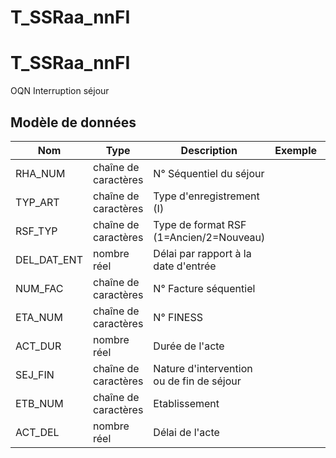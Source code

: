 # T_SSRaa_nnFI

<!-- ATTENTION : Ne pas supprimer ou modifier la ligne ci-dessous -->
# T_SSRaa_nnFI

OQN Interruption séjour


## Modèle de données

|Nom|Type|Description|Exemple|Propriétés|
|-|-|-|-|-|
|RHA_NUM|chaîne de caractères|N° Séquentiel du séjour|||
|TYP_ART|chaîne de caractères|Type d'enregistrement (I)|||
|RSF_TYP|chaîne de caractères|Type de format RSF (1=Ancien/2=Nouveau)|||
|DEL_DAT_ENT|nombre réel|Délai par rapport à la date d'entrée|||
|NUM_FAC|chaîne de caractères|N° Facture séquentiel|||
|ETA_NUM|chaîne de caractères|N° FINESS|||
|ACT_DUR|nombre réel|Durée de l'acte|||
|SEJ_FIN|chaîne de caractères|Nature d'intervention ou de fin de séjour|||
|ETB_NUM|chaîne de caractères|Etablissement|||
|ACT_DEL|nombre réel|Délai de l'acte|||

<!-- ATTENTION : Ne pas supprimer ou modifier la ligne ci-dessus -->
